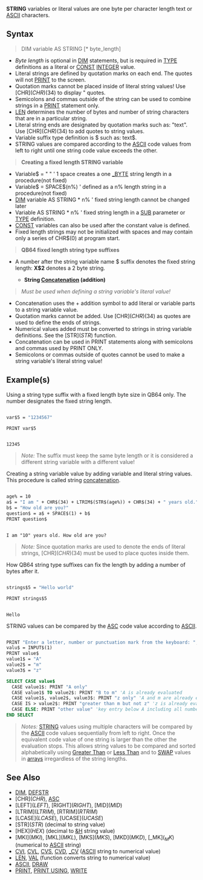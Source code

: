 **STRING** variables or literal values are one byte per character length text or [ASCII](ASCII) characters.

## Syntax

> DIM variable AS STRING [* byte_length]

* *Byte length* is optional in [DIM](DIM) statements, but is required in [TYPE](TYPE) definitions as a literal or [CONST](CONST) [INTEGER](INTEGER) value.
* Literal strings are defined by quotation marks on each end. The quotes will not [PRINT](PRINT) to the screen.
* Quotation marks cannot be placed inside of literal string values! Use [CHR$](CHR$)(34) to display " quotes.
* Semicolons and commas outside of the string can be used to combine strings in a [PRINT](PRINT) statement only. 
* [LEN](LEN) determines the number of bytes and number of string characters that are in a particular string.
* Literal string ends are designated by quotation marks such as: "text". Use [CHR$](CHR$)(34) to add quotes to string values.
* Variable suffix type definition is $ such as: text$.
* STRING values are compared according to the [ASCII](ASCII) code values from left to right until one string code value exceeds the other.

> **Creating a fixed length STRING variable**

  * Variable$ = " " ' 1 space creates a one [_BYTE](_BYTE) string length in a procedure(not fixed)
  * Variable$ = SPACE$(n%) ' defined as a n% length string in a procedure(not fixed)
  * [DIM](DIM) variable AS STRING * n% ' fixed string length cannot be changed later
  * Variable AS STRING * n% ' fixed string length in a [SUB](SUB) parameter or [TYPE](TYPE) definition.
  * [CONST](CONST) variables can also be used after the constant value is defined.
  * Fixed length strings may not be initialized with spaces and may contain only a series of CHR$(0) at program start.

> **QB64 fixed length string type suffixes**

* A number after the string variable name $ suffix denotes the fixed string length: **X$2** denotes a 2 byte string.

  * **String [Concatenation](Concatenation) (addition)**

> *Must be used when defining a string variable's literal value!*

* Concatenation uses the + addition symbol to add literal or variable parts to a string variable value.
* Quotation marks cannot be added. Use [CHR$](CHR$)(34) as quotes are used to define the ends of strings.
* Numerical values added must be converted to strings in string variable definitions. See the [STR$](STR$) function.
* Concatenation can be used in PRINT statements along with semicolons and commas used by PRINT ONLY.
* Semicolons or commas outside of quotes cannot be used to make a string variable's literal string value!

## Example(s)

Using a string type suffix with a fixed length byte size in QB64 only. The number designates the fixed string length.

```vb

var$5 = "1234567"

PRINT var$5 

```

```text

12345

```

> *Note:* The suffix must keep the same byte length or it is considered a different string variable with a different value!

Creating a string variable value by adding variable and literal string values. This procedure is called string [concatenation](concatenation).

```vb

age% = 10
a$ = "I am " + CHR$(34) + LTRIM$(STR$(age%)) + CHR$(34) + " years old."
b$ = "How old are you?"
question$ = a$ + SPACE$(1) + b$
PRINT question$

```

```text

I am "10" years old. How old are you? 

```

> *Note:* Since quotation marks are used to denote the ends of literal strings, [CHR$](CHR$)(34) must be used to place quotes inside them.

How QB64 string type suffixes can fix the length by adding a number of bytes after it.

```vb

strings$5 = "Hello world"

PRINT strings$5 

```

```text

Hello

```

STRING values can be compared by the [ASC](ASC) code value according to [ASCII](ASCII).

```vb

PRINT "Enter a letter, number or punctuation mark from the keyboard: ";
valu$ = INPUT$(1)
PRINT value$
value1$ = "A"
value2$ = "m"
value3$ = "z"

SELECT CASE value$
  CASE value1$: PRINT "A only"
  CASE value1$ TO value2$: PRINT "B to m" 'A is already evaluated
  CASE value1$, value2$, value3$: PRINT "z only" 'A and m are already evaluated
  CASE IS > value2$: PRINT "greater than m but not z" 'z is already evaluated
  CASE ELSE: PRINT "other value" 'key entry below A including all numbers
END SELECT 

```

> *Notes:* [STRING](STRING) values using multiple characters will be compared by the [ASCII](ASCII) code values sequentially from left to right. Once the equivalent code value of one string is larger than the other the evaluation stops. This allows string values to be compared and sorted alphabetically using [Greater Than](Greater-Than) or [Less Than](Less-Than) and to [SWAP](SWAP) values in [arrays](arrays) irregardless of the string lengths.

## See Also
 
* [DIM](DIM), [DEFSTR](DEFSTR) 
* [CHR$](CHR$), [ASC](ASC)
* [LEFT$](LEFT$), [RIGHT$](RIGHT$), [MID$](MID$)
* [LTRIM$](LTRIM$), [RTRIM$](RTRIM$) 
* [LCASE$](LCASE$), [UCASE$](UCASE$) 
* [STR$](STR$) (decimal to string value)
* [HEX$](HEX$) (decimal to [&H](&H) string value)
* [MKI$](MKI$), [MKL$](MKL$), [MKS$](MKS$), [MKD$](MKD$), [_MK$](_MK$) (numerical to [ASCII](ASCII) string)
* [CVI](CVI), [CVL](CVL), [CVS](CVS), [CVD](CVD), [_CV](_CV) ([ASCII](ASCII) string to numerical value)
* [LEN](LEN), [VAL](VAL) (function converts string to numerical value)
* [ASCII](ASCII), [DRAW](DRAW)
* [PRINT](PRINT), [PRINT USING](PRINT-USING), [WRITE](WRITE)
